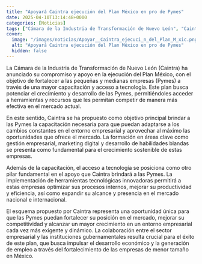 ```yaml
---
title: "Apoyará Caintra ejecución del Plan México en pro de Pymes"
date: 2025-04-10T13:14:48+0000
categories: [Noticias]
tags: ["Cámara de la Industria de Transformación de Nuevo León", "Caintra", "Pymes", "capacitación", "tecnología", "marketing digital", "desarrollo de habilidades blandas", "gestión empresarial", "mercado actual", "crecimiento sostenible."]
cover:
  image: "/images/noticias/Apoyar__Caintra_ejecuci_n_del_Plan_M_xic.png"
  alt: "Apoyará Caintra ejecución del Plan México en pro de Pymes"
  hidden: false
---
```


La Cámara de la Industria de Transformación de Nuevo León (Caintra) ha anunciado su compromiso y apoyo en la ejecución del Plan México, con el objetivo de fortalecer a las pequeñas y medianas empresas (Pymes) a través de una mayor capacitación y acceso a tecnología. Este plan busca potenciar el crecimiento y desarrollo de las Pymes, permitiéndoles acceder a herramientas y recursos que les permitan competir de manera más efectiva en el mercado actual.

En este sentido, Caintra se ha propuesto como objetivo principal brindar a las Pymes la capacitación necesaria para que puedan adaptarse a los cambios constantes en el entorno empresarial y aprovechar al máximo las oportunidades que ofrece el mercado. La formación en áreas clave como gestión empresarial, marketing digital y desarrollo de habilidades blandas se presenta como fundamental para el crecimiento sostenible de estas empresas.

Además de la capacitación, el acceso a tecnología se posiciona como otro pilar fundamental en el apoyo que Caintra brindará a las Pymes. La implementación de herramientas tecnológicas innovadoras permitirá a estas empresas optimizar sus procesos internos, mejorar su productividad y eficiencia, así como expandir su alcance y presencia en el mercado nacional e internacional.

El esquema propuesto por Caintra representa una oportunidad única para que las Pymes puedan fortalecer su posición en el mercado, mejorar su competitividad y alcanzar un mayor crecimiento en un entorno empresarial cada vez más exigente y dinámico. La colaboración entre el sector empresarial y las instituciones gubernamentales resulta crucial para el éxito de este plan, que busca impulsar el desarrollo económico y la generación de empleo a través del fortalecimiento de las empresas de menor tamaño en México.
